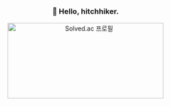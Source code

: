 <p>
  <h3 align="center">👋 Hello, hitchhiker.</h3>
</p>
<p>
  <div align="center">
    <a href="https://solved.ac/tkddn204">
      <img width=350 height=170 src="http://mazassumnida.wtf/api/v2/generate_badge?boj=tkddn204" alt="Solved.ac 프로필" />
    </a>
  </div>
</p>

